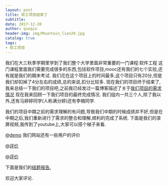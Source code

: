 ```yaml
---
layout: post
title: 软工项目结束了
subtitle:  
date: 2017-12-20
author: qioqio
header-img: img/Mountain_lion20.jpg
catalog: true
tags:                             
- 软工项目
---
```



我们在大三秋季学期里学到了我们整个大学里面非常重要的一门课程:软件工程
这门课程里面我们需要完成很多的东西,包括软件项目,mooc还有我们的七个实验,还有就是我们的期末考试.
我们花在这个项目上的时间最多,这个项目只有20分,但是我们却扣掉了4分左右的成绩,总的来说,扣分比较多.
现在我们的项目终于结束了,我来总结一下我们的项目吧,之前我已经发过一篇博客描述了关于[我们项目的需求情况](http://qioqio.top/2017/11/15/%E8%BD%AF%E5%B7%A5%E9%A1%B9%E7%9B%AE/)
现在我来回顾一下我们项目的最终完成情况.
我们组内一共三个人,除了我以外,还有马婷婷同学(人称满分婷)还有李楠同学.

我们的项目中期之前的需求理解的有问题,导致我们中期的时候成绩并不好,但是在中期之后,我们重新进行了需求的整合和理解,顺利的完成了系统.
下面是我们的录屏视频,我传到了youtube上,大家可以搭个梯子来看.

@[demo](https://www.youtube.com/watch?v=djZRJlsVO_U)
我们网站还有一些用户的评价

@[评价](https://www.youtube.com/watch?v=Q1zanRlx_p0)

@[评价](https://www.youtube.com/watch?v=M91d2q9Q9Yk)

下面是我们的[结题报告.](https://1drv.ms/p/s!AnNBkUkEHDfjhwiYzXmKRmB6oKcR)

欢迎大家评论.




















